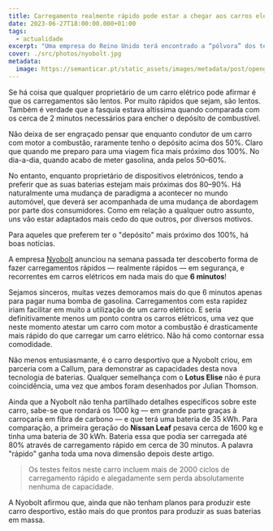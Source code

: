 ```yaml
---
title: Carregamento realmente rápido pode estar a chegar aos carros elétricos
date: 2023-06-27T18:00:00.000+01:00
tags:
  - actualidade
excerpt: "Uma empresa do Reino Unido terá encontrado a “pólvora” dos tempos modernos: tecnologia que permitirá um carregamento total nos carros elétricos em tempo record e que poderá mudar a indústria automóvel."
cover: ./src/photos/nyobolt.jpg
metadata:
  image: https://semanticar.pt/static_assets/images/metadata/post/opengraph-nyobolt.jpg
---
```

Se há coisa que qualquer proprietário de um carro elétrico pode afirmar é que os carregamentos são lentos. Por muito rápidos que sejam, são lentos. Também é verdade que a fasquia estava altíssima quando comparada com os cerca de 2 minutos necessários para encher o depósito de combustível.

Não deixa de ser engraçado pensar que enquanto condutor de um carro com motor a combustão, raramente tenho o depósito acima dos 50%. Claro que quando me preparo para uma viagem fica mais próximo dos 100%. No dia-a-dia, quando acabo de meter gasolina, anda pelos 50–60%.

No entanto, enquanto proprietário de dispositivos eletrónicos, tendo a preferir que as suas baterias estejam mais próximas dos 80–90%. Há naturalmente uma mudança de paradigma a acontecer no mundo automóvel, que deverá ser acompanhada de uma mudança de abordagem por parte dos consumidores. Como em relação a qualquer outro assunto, uns vão estar adaptados mais cedo do que outros, por diversos motivos.

Para aqueles que preferem ter o "depósito" mais próximo dos 100%, há boas notícias.

A empresa [Nyobolt](https://nyobolt.com/) anunciou na semana passada ter descoberto forma de fazer carregamentos rápidos — realmente rápidos — em segurança, e recorrentes em carros elétricos em nada mais do que **6 minutos**!

Sejamos sinceros, muitas vezes demoramos mais do que 6 minutos apenas para pagar numa bomba de gasolina. Carregamentos com esta rapidez iriam facilitar em muito a utilização de um carro elétrico. E seria definitivamente menos um ponto contra os carros elétricos, uma vez que neste momento atestar um carro com motor a combustão é drasticamente mais rápido do que carregar um carro elétrico. Não há como contornar essa comodidade.

Não menos entusiasmante, é o carro desportivo que a Nyobolt criou, em parceria com a Callum, para demonstrar as capacidades desta nova tecnologia de baterias. Qualquer semelhança com o **Lotus Elise** não é pura coincidência, uma vez que ambos foram desenhados por Julian Thomson.

Ainda que a Nyobolt não tenha partilhado detalhes específicos sobre este carro, sabe-se que rondará os 1000 kg — em grande parte graças à carroçaria em fibra de carbono — e que terá uma bateria de 35 kWh. Para comparação, a primeira geração do **Nissan Leaf** pesava cerca de 1600 kg e tinha uma bateria de 30 kWh. Bateria essa que podia ser carregada até 80% através de carregamento rápido em cerca de 30 minutos. A palavra "rápido" ganha toda uma nova dimensão depois deste artigo.

> Os testes feitos neste carro incluem mais de 2000 ciclos de carregamento rápido e alegadamente sem perda absolutamente nenhuma de capacidade.

A Nyobolt afirmou que, ainda que não tenham planos para produzir este carro desportivo, estão mais do que prontos para produzir as suas baterias em massa.
